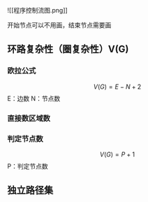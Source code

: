 ![[程序控制流图.png]]

开始节点可以不用画，结束节点需要画

## 环路复杂性（圈复杂性）V(G)

### 欧拉公式
$$
V(G)=E-N+2
$$
E：边数
N：节点数

### 直接数区域数

### 判定节点数
$$
V(G)=P+1
$$
P：判定节点数

## 独立路径集
